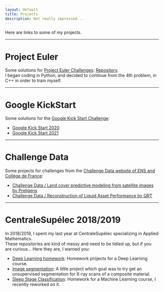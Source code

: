```yaml
---
layout: default
title: Projects
description: Not really impressed...
---
```

Here are links to some of my projects.

___
# Project Euler
Some solutions for [Project Euler Challenges](https://projecteuler.net/): [Repository](https://github.com/JlnZhou/ProjectEuler).  
I began coding in Python, and decided to continue from the 4th problem, in C++ in order to train myself.

___
# Google KickStart
Some solutions for the [Google Kick Start Challenge](https://codingcompetitions.withgoogle.com/kickstart):
- [Google Kick Start 2020](https://github.com/JlnZhou/GoogleKickStart2020)
- [Google Kick Start 2021](https://github.com/JlnZhou/GoogleKickStart2021)

___
# Challenge Data
Some projects for challenges from the [Challenge Data website of ENS and Collège de France](https://challengedata.ens.fr/):
- [Challenge Data / Land cover predictive modeling from satellite images by Preligens](https://github.com/JlnZhou/ChallengeDataPreligens2021)
- [Challenge Data / Reconstruction of Liquid Asset Performance by QRT](https://github.com/JlnZhou/ChallengeDataQRT2021)

___
# CentraleSupélec 2018/2019
In 2018/2019, I spent my last year at CentraleSupélec specializing in Applied Mathematics.   
These repositories are kind of messy and need to be tidied up, but if you are curious... Here they are, I warned you:

- [Deep Learning homework](https://github.com/JlnZhou/MVA_DeepLearning_2018_2019): Homework projects for a Deep Learning course.
- [Image segmentation](https://github.com/JlnZhou/Safran_projet): A little project which goal was to try get an unsupervised segmentation for X-ray scans of a composite material.
- [Sleep Stage Classification](https://github.com/JlnZhou/DreemSleepStageClassificationChallenge):  Homework for a Machine Learning course, I recently reworked on it.